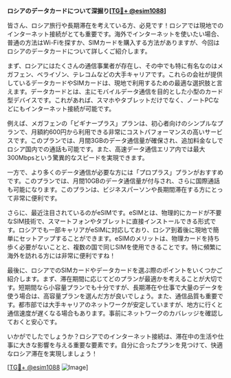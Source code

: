 **ロシアのデータカードについて深掘り[[TG💪+ @esim1088](https://t.me/s/esim1088)]**

皆さん、ロシア旅行や長期滞在を考えている方、必見です！ロシアでは現地でのインターネット接続がとても重要です。海外でインターネットを使いたい場合、普通の方法はWi-Fiを探すか、SIMカードを購入する方法がありますが、今回はロシアのデータカードについて詳しくご紹介します。

まず、ロシアにはたくさんの通信事業者が存在し、その中でも特に有名なのはメガフェン、ベライゾン、テレコムなどの大手キャリアです。これらの会社が提供しているデータカードやSIMカードは、現地で利用するための最適な選択肢と言えます。データカードとは、主にモバイルデータ通信を目的とした小型のカード型デバイスです。これがあれば、スマホやタブレットだけでなく、ノートPCなどにもインターネット接続が可能です。

例えば、メガフェンの「ビギナープラス」プランは、初心者向けのシンプルなプランで、月額約600円から利用できる非常にコストパフォーマンスの高いサービスです。このプランでは、月間3GBのデータ通信量が確保され、追加料金なしでロシア国内での通話も可能です。また、高速データ通信エリア内では最大300Mbpsという驚異的なスピードを実現できます。

一方で、より多くのデータ通信が必要な方には「プロプラス」プランがおすすめです。このプランでは、月間10GBのデータ通信量が付与され、さらに国際通話も可能になります。このプランは、ビジネスパーソンや長期間滞在する方にとって非常に便利です。

さらに、最近注目されているのがeSIMです。eSIMとは、物理的にカードが不要なSIM技術で、スマートフォンやタブレットに直接インストールできる形式です。ロシアでも一部キャリアがeSIMに対応しており、ロシア到着後に現地で簡単にセットアップすることができます。eSIMのメリットは、物理カードを持ち歩く必要がないことと、複数の国で同じSIMを使用できることです。特に頻繁に海外を訪れる方には非常に便利ですね！

最後に、ロシアでのSIMカードやデータカードを選ぶ際のポイントをいくつかご紹介します。まず、滞在期間に応じてどのプランが最適かを考えることが大切です。短期間なら小容量プランでも十分ですが、長期滞在や仕事で大量のデータを使う場合は、高容量プランを選んだ方が良いでしょう。また、通信品質も重要です。都市部では大手キャリアのネットワークが安定していますが、地方に行くと通信速度が遅くなる場合もあります。事前にネットワークのカバレッジを確認しておくと安心です。

いかがでしたでしょうか？ロシアでのインターネット接続は、滞在中の生活や仕事に大きな影響を与える重要な要素です。自分に合ったプランを見つけて、快適なロシア滞在を実現しましょう！

[[TG💪+ @esim1088](https://t.me/s/esim1088) ![Image](https://i.postimg.cc/Y0z9fWf4/image.png)]